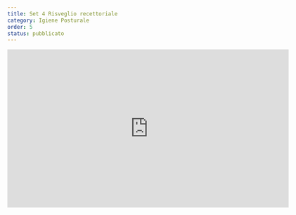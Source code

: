 ```yaml
---
title: Set 4 Risveglio recettoriale
category: Igiene Posturale
order: 5
status: pubblicato
---
```


<iframe src="https://player.vimeo.com/video/292683158" width="640" height="360" frameborder="0" allow="autoplay; fullscreen" allowfullscreen></iframe>